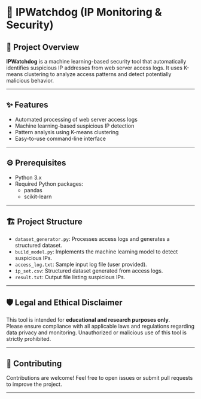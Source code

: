 # 🚨 IPWatchdog (IP Monitoring & Security)

## 📄 Project Overview
**IPWatchdog** is a machine learning-based security tool that automatically identifies suspicious IP addresses from web server access logs. It uses K-means clustering to analyze access patterns and detect potentially malicious behavior.

---

## ✨ Features
- Automated processing of web server access logs
- Machine learning-based suspicious IP detection
- Pattern analysis using K-means clustering
- Easy-to-use command-line interface

---

## ⚙️ Prerequisites
- Python 3.x
- Required Python packages:
  - pandas
  - scikit-learn

---

## 🏗️ Project Structure
- `dataset_generator.py`: Processes access logs and generates a structured dataset.
- `build_model.py`: Implements the machine learning model to detect suspicious IPs.
- `access_log.txt`: Sample input log file (user provided).
- `ip_set.csv`: Structured dataset generated from access logs.
- `result.txt`: Output file listing suspicious IPs.

---

## 🛡️ Legal and Ethical Disclaimer
This tool is intended for **educational and research purposes only**.  
Please ensure compliance with all applicable laws and regulations regarding data privacy and monitoring. Unauthorized or malicious use of this tool is strictly prohibited.

---

## 🤝 Contributing
Contributions are welcome! Feel free to open issues or submit pull requests to improve the project.

---

